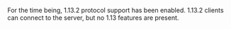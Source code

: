 For the time being, 1.13.2 protocol support has been enabled. 1.13.2 clients can connect to the server, but no 1.13 features are present.
